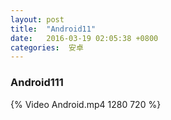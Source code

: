 ```yaml
---
layout: post
title:  "Android11"
date:   2016-03-19 02:05:38 +0800
categories:  安卓
---
```




### Android111



{% Video Android.mp4 1280 720 %}